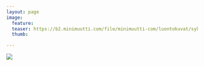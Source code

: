 ```yaml
---
layout: page
image:
  feature:
  teaser: https://b2.minimuutti.com/file/minimuutti-com/luontokuvat/syksy/6/20200926_082605-245px.jpg
  thumb:

---
```


![](https://b2.minimuutti.com/file/minimuutti-com/luontokuvat/syksy/6/20200926_082605-800px.jpg)

